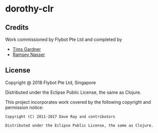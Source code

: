 # dorothy-clr 

## Credits

Work commissioned by Flybot Pte Ltd and completed by

* [Tims Gardner](https://github.com/timsgardner)
* [Ramsey Nasser](https://github.com/nasser)

## License

Copyright @ 2018 Flybot Pte Ltd, Singapore

Distributed under the Eclipse Public License, the same as Clojure.

This project incorporates work covered by the following copyright and permission notice:

    Copyright (C) 2011-2017 Dave Ray and contributors

    Distributed under the Eclipse Public License, the same as Clojure.
